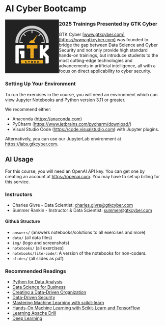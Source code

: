 # AI Cyber Bootcamp
<img src="img/GTK_Logo_Social Icon.jpg" width="175" align="left" >

### 2025 Trainings Presented by GTK Cyber

GTK Cyber [www.gtkcyber.com](https://www.gtkcyber.com) was founded to bridge the gap between Data Science and Cyber Security and not only provide high standard hands-on trainings, but introduce students to the most cutting-edge technologies and advancements in artificial intelligence, all with a focus on direct applicability to cyber security.

### Setting Up Your Environment
To run the exercises in the course, you will need an environment which can view Jupyter Notebooks and Python version 3.11 or greater. 

We recommend either:
* Anaconda (https://anaconda.com)
* PyCharm (https://www.jetbrains.com/pycharm/download/)
* Visual Studio Code (https://code.visualstudio.com) with Jupyter plugins.

Alternatively, you can use our JupyterLab environment at https://labs.gtkcyber.com. 

## AI Usage
For this course, you will need an OpenAI API key.  You can get one by creating an account at https://openai.com.  You may have to set up billing for this service.


### Instructors

- Charles Givre - Data Scientist:  charles.givre@gtkcyber.com
- Summer Rankin - Instructor & Data Scientist: summer@gtkcyber.com

#### Github Structure

- `answers/` (answers notebooks/solutions to all exercises and more)
- `data/` (all data files)
- `img/` (logo and screenshots)
- `notebooks/` (all exercises)
- `notebooks/lite-code/`:  A version of the notebooks for non-coders.
- `slides/` (all slides as pdf)


### Recommended Readings
   - [Python for Data Analysis](http://shop.oreilly.com/product/0636920023784.do)
   - [Data Science for Business](http://shop.oreilly.com/product/0636920028918.do)
   - [Creating a Data-Driven Organization](http://shop.oreilly.com/product/0636920035848.do)
   - [Data-Driven Security](http://datadrivensecurity.info/)
   - [Mastering Machine Learning with scikit-learn](https://www.packtpub.com/big-data-and-business-intelligence/mastering-machine-learning-scikit-learn)
   - [Hands-On Machine Learning with Scikit-Learn and TensorFlow](http://shop.oreilly.com/product/0636920052289.do)
   - [Learning Apache Drill](https://amzn.to/2M8Peo6)
   - [Deep Learning](http://www.deeplearningbook.org/)
